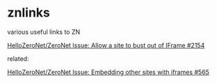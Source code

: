 # znlinks
various useful links to ZN

[HelloZeroNet/ZeroNet Issue: Allow a site to bust out of IFrame #2154](https://github.com/HelloZeroNet/ZeroNet/issues/2154)

related: 

[HelloZeroNet/ZeroNet Issue: Embedding other sites with iframes #565](https://github.com/HelloZeroNet/ZeroNet/issues/565)

